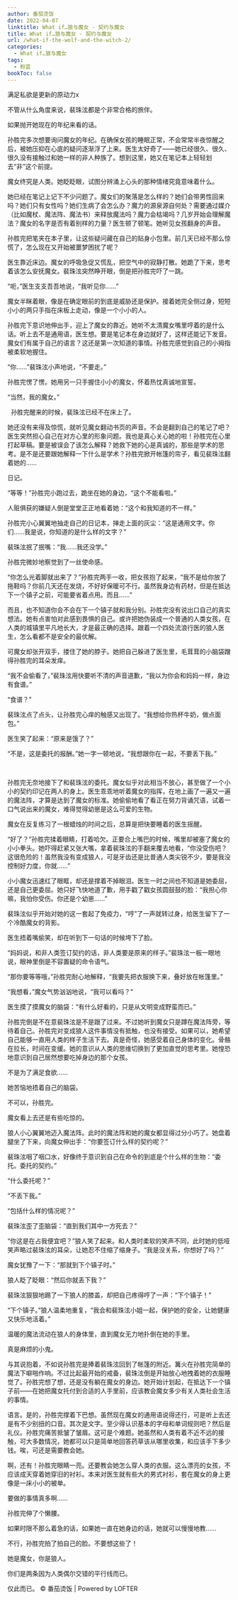 ```yaml
---
author: 番茄烫饭
date: 2022-04-07
linktitle: What if…狼与魔女 - 契约与魔女
title: What if…狼与魔女 - 契约与魔女
url: /what-if-the-wolf-and-the-witch-2/
categories:
  - What if…狼与魔女
tags:
  - 粉蓝
bookToc: false
---
```


满足私欲是更新的原动力x

<!--more-->



不管从什么角度来说，裴珠泫都是个非常合格的旅伴。

如果抛开她现在的年纪来看的话。
 


孙胜完多次想要询问魔女的年纪。在确保女孩的睡眠正常，不会常常半夜惊醒之后，被她压抑在心底的疑问逐渐浮了上来。医生太好奇了——她已经很久、很久、很久没有接触过和她一样的非人种族了。想到这里，她又在笔记本上轻轻划去“非”这个前提。

魔女终究是人类。她眨眨眼，试图分辨涌上心头的那种情绪究竟意味着什么。

她已经在笔记上记下不少问题了。魔女们的聚落是怎么样的？她们会带男性回来吗？她们只有女性吗？她们生病了会怎么办？魔力的源泉源自何处？需要通过媒介（比如魔杖、魔法阵、魔法书）来释放魔法吗？魔力会枯竭吗？几岁开始会理解魔法？魔女的名字是否有着别样的力量？医生顿了顿笔。她听见女孩翻身的声音。

孙胜完把笔夹在本子里，让这些疑问藏在自己的贴身小包里。前几天已经不那么惊慌了，怎么现在又开始被噩梦困扰了呢？

医生靠近床边。魔女的呼吸急促又慌乱，把空气中的寂静打散。她跪了下来，思考着该怎么安抚魔女。裴珠泫突然睁开眼，倒是把孙胜完吓了一跳。

“呃，”医生支支吾吾地说，“我听见你……”

魔女半眯着眼，像是在确定眼前的到底是威胁还是保护。接着她完全侧过身，短短小小的两只手指在床板上走动，像是一个小小的人。

孙胜完下意识地伸出手，迎上了魔女的靠近。她听不太清魔女嘴里哼着的是什么话。听上去不是通用语，医生想。要是笔记本在身边就好了，这样还能记下发音。魔女们有属于自己的语言？这还是第一次知道的事情。孙胜完感觉到自己的小拇指被柔软地握住。

“你……”裴珠泫小声地说，“不要走。”

孙胜完愣了愣。她用另一只手握住小小的魔女，怀着热忱真诚地宣誓。

“当然，我的魔女。”


 
孙胜完醒来的时候，裴珠泫已经不在床上了。

她还没有来得及惊慌，就听见魔女翻动书页的声音。不会是翻到自己的笔记了吧？医生突然担心自己在对方心里的形象问题。我也是真心关心她的啦！孙胜完在心里打起草稿。要是被误会了该怎么解释？她救下她的心是真诚的，那些是学术的思考。是不是还要跟她解释一下什么是学术？孙胜完掀开帐篷的帘子，看见裴珠泫翻着她的……

日记。

“等等！”孙胜完小跑过去，跪坐在她的身边，“这个不能看啦。”

人赃俱获的嫌疑人倒是堂堂正正地看着她：“这个和我知道的不一样。”

孙胜完小心翼翼地抽走自己的日记本，掸走上面的灰尘：“这是通用文字。你们……我是说，你知道的是什么样的文字？”

裴珠泫抿了抿嘴：“我……我还没学。”

孙胜完微妙地察觉到了一丝使命感。

“你怎么光着脚就出来了？”孙胜完两手一收，把女孩抱了起来，“我不是给你放了拖鞋吗？你前几天还在发烧，不好好保暖可不行。虽然我身边有药材，但是在抵达下一个镇子之前，可能要省着点用。而且……”

而且，也不知道你会不会在下一个镇子就和我分别。孙胜完没有说出口自己的真实想法。她有点害怕对此感到畏惧的自己。或许把她伪装成一个普通的人类女孩，在人类的城镇里平凡地长大，才是最正确的选择。跟着一个四处流浪行医的狼人医生，怎么看都不是安全的最优解。

可魔女却张开双手，搂住了她的脖子。她把自己躲进了医生里，毛茸茸的小脑袋蹭得孙胜完的耳朵发痒。

“我不会偷看了，”裴珠泫用快要听不清的声音道歉，“我以为你会和妈妈一样，身边有食谱。”

“食谱？”

裴珠泫点了点头，让孙胜完心痒的触感又出现了。“我想给你热杯牛奶，做点面包。”

医生笑了起来：“原来是饿了？”

“不是，这是委托的报酬。”她一字一顿地说，“我想跟你在一起，不要丢下我。”

 

孙胜完无奈地接下了和裴珠泫的委托。魔女似乎对此相当不放心，甚至做了一个小小的契约印记在两人的身上。医生乖乖地听着魔女的指挥，在地上画了一遍又一遍的魔法阵，才算是达到了魔女的标准。她偷偷地看了看正在努力背诵咒语，试着一口气说出来的魔女，难得觉得幼崽是这么可爱的生物。

魔女在反复练习了一根蜡烛的时间之后，总算是把快要睡着的医生摇醒。

“好了？”孙胜完揉着眼睛，打着哈欠。正要合上嘴巴的时候，嘴里却被塞了魔女的小小拳头。她吓得赶紧又张大嘴，拿着裴珠泫的手翻来覆去地看，“你没受伤吧？这很危险的！虽然我没有变成狼人，可是牙齿还是比普通人类尖锐不少，要是我没控制好力度，你就……”

小小魔女迅速红了眼眶，却还是撑着不掉眼泪。医生一时之间也不知道是她委屈，还是自己更委屈。她只好飞快地道了歉，用手戳了戳女孩圆鼓鼓的脸：“我担心你嘛，我怕你受伤。你还是个幼崽……”

裴珠泫似乎开始对她的这一套起了免疫力，“哼”了一声就转过身，给医生留下了一个冷酷魔女的背影。

医生捂着嘴偷笑，却在听到下一句话的时候垮下了脸。

“妈妈说，和非人类签订契约的话，非人类要是原来的样子。”裴珠泫一板一眼地说，眼神里倒是不容置疑的命令语气。

“那你要等等哦，”孙胜完耐心地解释，“我要先把衣服换下来，叠好放在帐篷里。”

“我想看，”魔女气势汹汹地说，“我可以看吗？”

医生摸了摸魔女的脑袋：“有什么好看的，只是从文明变成野蛮而已。”

孙胜完倒是不在意裴珠泫是不是跟了过来。不过她听到魔女只是蹲在魔法阵旁，等待着自己。孙胜完对变成狼人这件事情没有抵触，也没有接受。如果可以，她希望自己能够一直用人类的样子生活下去。真是奇怪，她感受着自己身体的变化。骨骼在拉长，时间在变缓。她的意识从人类的思维切换到了更加直觉的思考里。她惶恐地意识到自己居然想要吃掉身边的那个女孩。

不是为了满足食欲……

她苦恼地捂着自己的脑袋。

不可以，孙胜完。
 


魔女看上去还是有些吃惊的。

狼人小心翼翼地迈入魔法阵。此时的魔法阵和她的魔女都显得过分小巧了。她盘着腿坐了下来，向魔女伸出手：“你要签订什么样的契约呢？”

裴珠泫咽了咽口水，好像终于意识到自己在命令的到底是个什么样的生物：“委托。委托的契约。”

“什么委托呢？”

“不丢下我。”

“包括什么样的情况呢？”

裴珠泫歪了歪脑袋：“直到我们其中一方死去？”

“你这是在占我便宜吧？”狼人笑了起来。和人类时柔软的笑声不同，此时她的低哑笑声略过裴珠泫的耳朵，让她忍不住缩了缩身子。“我是没关系，你想好了吗？”

魔女犹豫了一下：“那就到下个镇子时。”

狼人眨了眨眼：“然后你就丢下我？”

裴珠泫狠狠地踢了一下狼人的膝盖，却把自己疼得哼了一声：“下个镇子！”

“下个镇子。”狼人温柔地重复，“我会和裴珠泫小姐一起，保护她的安全，让她健康又快乐地活着。”

温暖的魔法流动在狼人的身体里，直到魔女无力地扑倒在她的手里。

真是麻烦的小鬼。

与其说抱着，不如说孙胜完是捧着裴珠泫回到了帐篷的附近。篝火在孙胜完简单的魔法下噼啪作响。不过比起最开始的戒备，裴珠泫倒是开始放心地拽着她的衣服睡觉了。孙胜完想了想，还是没有躺在魔女的身边。她开始计划起，在抵达下一个镇子前——在她把魔女托付到合适的人手里前，应该教会魔女多少有关人类社会生活的事情。

语言。是的，孙胜完撑着下巴想。虽然现在魔女的通用语说得还行，可是听上去还是有不少别扭的口音。其次是文字。至少得认识基本的字母和单词规则吧？然后是礼仪。孙胜完痛苦抵皱了皱眉。这可是个难题。她虽然和人类有着不近不远的接触，可大多数情况，她都可以只是简单地回答药草该从哪里收集，和应该手下多少钱。唉，可还是需要教会她。

啊，还有！孙胜完眼睛一亮。还要教会她怎么穿人类的衣服。这么漂亮的女孩，不应该成天穿着她穿旧的衬衫。本来对医生就有些大的男式衬衫，套在魔女的身上更像是一床小小的被单。

要做的事情真多啊……

孙胜完伸了个懒腰。

如果时限不那么着急的话，如果她一直在她身边的话，她就可以慢慢地教……
 


不行，孙胜完拍了拍自己的脸。不要想这些了！

她是魔女，你是狼人。

你们是两条因为人类偶尔交错的平行线而已。

仅此而已。
© 番茄烫饭 | Powered by LOFTER

